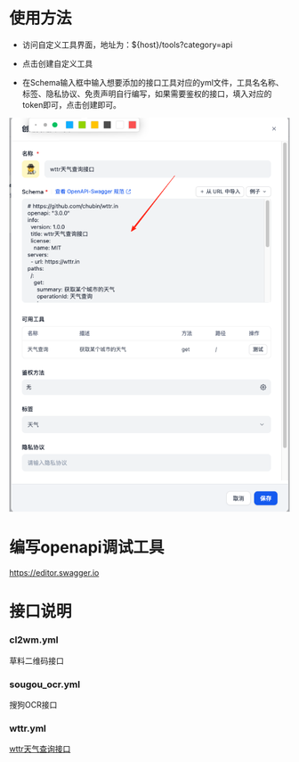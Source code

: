 #  使用方法

* 访问自定义工具界面，地址为：${host}/tools?category=api

* 点击创建自定义工具

* 在Schema输入框中输入想要添加的接口工具对应的yml文件，工具名名称、标签、隐私协议、免责声明自行编写，如果需要鉴权的接口，填入对应的token即可，点击创建即可。

![image.png](./how_to_use.png)

# 编写openapi调试工具

https://editor.swagger.io

# 接口说明

### cl2wm.yml

草料二维码接口

### sougou_ocr.yml

搜狗OCR接口

### wttr.yml 

[wttr天气查询接口](https://github.com/chubin/wttr.in)

